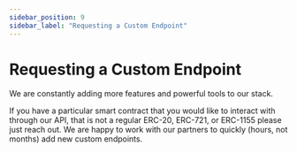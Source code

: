 ```yaml
---
sidebar_position: 9
sidebar_label: "Requesting a Custom Endpoint"
---
```


# Requesting a Custom Endpoint

We are constantly adding more features and powerful tools to our stack.

If you have a particular smart contract that you would like to interact with through our API, that is not a regular ERC-20, ERC-721, or ERC-1155 please just reach out. We are happy to work with our partners to quickly (hours, not months) add new custom endpoints.
